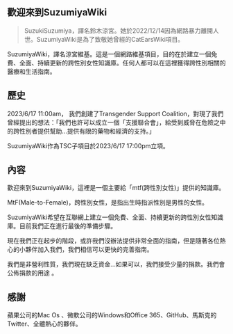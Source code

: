 ## 歡迎來到SuzumiyaWiki

> SuzukiSuzumiya，譯名鈴木涼宮。她於2022/12/14因為網路暴力離開人世。SuzumiyaWiki是為了致敬她曾經的CatEarsWiki項目。

SuzumiyaWiki，譯名涼宮維基。這是一個網路維基項目，目的在於建立一個免費、全面、持續更新的跨性別女性知識庫。任何人都可以在這裡獲得跨性別相關的醫療和生活指南。

## 歷史

2023/6/17 11:00am， 我們創建了Transgender Support Coalition，對現了我們曾經提出的想法：「我們也許可以成立一個「支援聯合會」，給受到威脅在危險之中的跨性別者提供幫助…提供有限的藥物和經濟的支持。」

SuzumiyaWiki作為TSC子項目於2023/6/17 17:00pm立項。

## 內容

歡迎來到SuzumiyaWiki，這裡是一個主要給「mtf(跨性別女性)」提供的知識庫。

MtF(Male-to-Female)，跨性別女性，是指出生時指派性別是男性的女性。

SuzumiyaWiki希望在互聯網上建立一個免費、全面、持續更新的跨性別女性知識庫。目前我們正在進行最後的準備步驟。

現在我們正在起步的階段，或許我們沒辦法提供非常全面的指南，但是隨著各位熱心的小夥伴加入我們，我們相信可以更快的完善指南。

我們是非營利性質，我們現在缺乏資金...如果可以，我們接受少量的捐款。我們會公佈捐款的用途 。

## 感謝

蘋果公司的Mac Os 、微軟公司的Windows和Office 365、GitHub、馬斯克的Twitter、全體熱心的夥伴。
